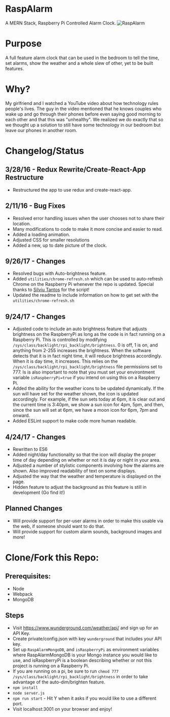 # RaspAlarm
A MERN Stack, Raspberry Pi Controlled Alarm Clock.
![RaspAlarm](https://github.com/sfreeman422/RaspAlarm/raw/master/Images/cropped.jpg "RaspAlarm")
# Purpose
A full feature alarm clock that can be used in the bedroom to tell the time, set alarms, show the weather and a whole slew of other, yet to be built features. 

# Why?
My girlfriend and I watched a YouTube video about how technology rules people's lives. The guy in the video mentioned that he knows couples who wake up and go through their phones before even saying good morning to each other and that this was "unhealthy". We realized we do exactly that so we thought up a solution to still have some technology in our bedroom but leave our phones in another room. 

# Changelog/Status

## 3/28/16 - Redux Rewrite/Create-React-App Restructure
- Restructured the app to use redux and create-react-app.

## 2/11/16 - Bug Fixes
- Resolved error handling issues when the user chooses not to share their location.
- Many modifications to code to make it more concise and easier to read.
- Added a loading animation.
- Adjusted CSS for smaller resolutions
- Added a new, up to date picture of the clock.

## 9/26/17 - Changes
- Resolved bugs with Auto-brightness feature.
- Added `utilities/chrome-refresh.sh` which can be used to auto-refresh Chrome on the Raspberry Pi whenever the repo is updated. Special thanks to [Silviu Tantos](http://razius.com/articles/auto-refreshing-google-chrome-on-file-changes/) for the script!
- Updated the readme to include information on how to get set with the `utilities/chrome-refresh.sh`

## 9/24/17 - Changes
- Adjusted code to include an auto brightness feature that adjusts brightness on the RaspberryPi as long as the code is in fact running on a Raspberry Pi. This is controlled by modifying `/sys/class/backlight/rpi_backlight/brightness`. 0 is off, 1 is on, and anything from 2-255 increases the brightness. When the software detects that it is in fact night time, it will reduce brightness accordingly. When it is day time, it increases. This relies on the `/sys/class/backlight/rpi_backlight/brightness` file permissions set to 777. Is is also important to note that you must set your environtment variable `isRaspberryPi=true` if you intend on using this on a Raspberry Pi.
- Added the ability for the weather icons to be updated dynamically. If the sun will have set for the weather shown, the icon is updated accordingly. For example, if the sun sets today at 6pm, it is clear out and the current time is 3:40pm, we show a sun icon for 4pm, 5pm, and then, since the sun will set at 6pm, we have a moon icon for 6pm, 7pm and onward.
- Added ESLint support to make code more human readable.

## 4/24/17 - Changes
- Rewritten to ES6
- Added night/day functionality so that the icon will display the proper time of day depending on whether or not it is day or night in your area. 
- Adjusted a number of stylistic components involving how the alarms are shown. Also improved readability of text on some displays. 
- Adjusted the way that the weather and temperature is displayed on the page. 
- Hidden feature to adjust the background as this feature is still in development (Go find it!) 

## Planned Changes 
- Will provide support for per-user alarms in order to make this usable via the web, if someone should want to do that. 
- Will provide support for custom alarm sounds, background images and more!


# Clone/Fork this Repo:
## Prerequisites:
- Node
- Webpack
- MongoDB

## Steps
- Visit https://www.wunderground.com/weather/api/ and sign up for an API Key. 
- Create private/config.json with key `wunderground` that includes your API key.
- Set up `RaspAlarmMongoDB`, and `isRaspberryPi` as environment variables where RaspAlarmMongoDB is your Mongo instance you would like to use, and isRaspberryPi is a boolean describing whether or not this project is running on a Raspberry Pi.
- If you are running on a pi, be sure to run `chmod 777 /sys/class/backlight/rpi_backlight/brightness` in order to take advantage of the auto-dim/brighten feature.
- `npm install`
- `node server.js`
- `npm run start` - Hit Y when it asks if you would like to use a different port.
- Visit localhost:3001 on your browser and enjoy!